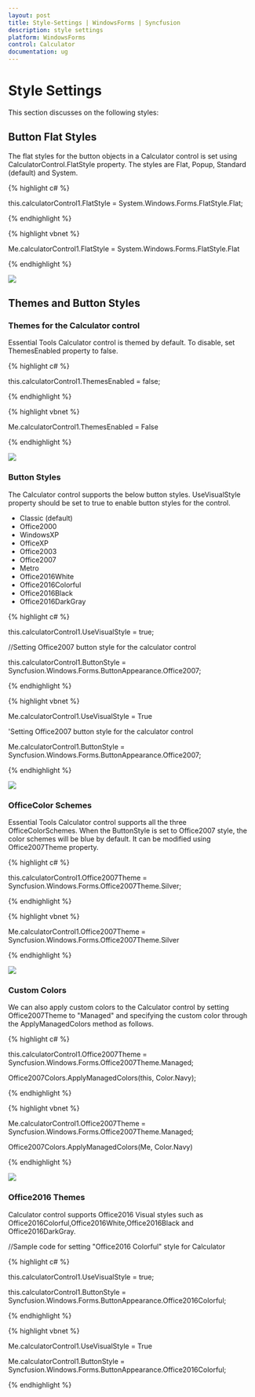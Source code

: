 ```yaml
---
layout: post
title: Style-Settings | WindowsForms | Syncfusion
description: style settings
platform: WindowsForms
control: Calculator
documentation: ug
---
```


# Style Settings

This section discusses on the following styles:

## Button Flat Styles

The flat styles for the button objects in a Calculator control is set using CalculatorControl.FlatStyle property. The styles are Flat, Popup, Standard (default) and System.

{% highlight c# %}



this.calculatorControl1.FlatStyle = System.Windows.Forms.FlatStyle.Flat;

{% endhighlight %}

{% highlight vbnet %}



Me.calculatorControl1.FlatStyle = System.Windows.Forms.FlatStyle.Flat

{% endhighlight %}

![](Overview_images/Overview_img121.jpeg) 



## Themes and Button Styles

### Themes for the Calculator control

Essential Tools Calculator control is themed by default. To disable, set ThemesEnabled property to false.

{% highlight c# %}



this.calculatorControl1.ThemesEnabled = false;

{% endhighlight %}

{% highlight vbnet %}



Me.calculatorControl1.ThemesEnabled = False

{% endhighlight %}

![](Overview_images/Overview_img122.jpeg) 



### Button Styles

The Calculator control supports the below button styles. UseVisualStyle property should be set to true to enable button styles for the control.

* Classic (default)
* Office2000
* WindowsXP
* OfficeXP
* Office2003
* Office2007
* Metro
* Office2016White
* Office2016Colorful
* Office2016Black
* Office2016DarkGray


{% highlight c# %}



this.calculatorControl1.UseVisualStyle = true;

//Setting Office2007 button style for the calculator control

this.calculatorControl1.ButtonStyle = Syncfusion.Windows.Forms.ButtonAppearance.Office2007;

{% endhighlight %}

{% highlight vbnet %}



Me.calculatorControl1.UseVisualStyle = True

'Setting Office2007 button style for the calculator control

Me.calculatorControl1.ButtonStyle = Syncfusion.Windows.Forms.ButtonAppearance.Office2007;

{% endhighlight %}

![](Overview_images/Overview_img123.jpeg) 



### OfficeColor Schemes

Essential Tools Calculator control supports all the three OfficeColorSchemes. When the ButtonStyle is set to Office2007 style, the color schemes will be blue by default. It can be modified using Office2007Theme property.

{% highlight c# %}



this.calculatorControl1.Office2007Theme = Syncfusion.Windows.Forms.Office2007Theme.Silver;

{% endhighlight %}

{% highlight vbnet %}



Me.calculatorControl1.Office2007Theme = Syncfusion.Windows.Forms.Office2007Theme.Silver

{% endhighlight %}

![](Overview_images/Overview_img124.png) 



### Custom Colors

We can also apply custom colors to the Calculator control by setting Office2007Theme to "Managed" and specifying the custom color through the ApplyManagedColors method as follows.

{% highlight c# %}



this.calculatorControl1.Office2007Theme = Syncfusion.Windows.Forms.Office2007Theme.Managed;

Office2007Colors.ApplyManagedColors(this, Color.Navy);

{% endhighlight %}

{% highlight vbnet %}



Me.calculatorControl1.Office2007Theme = Syncfusion.Windows.Forms.Office2007Theme.Managed;

Office2007Colors.ApplyManagedColors(Me, Color.Navy)

{% endhighlight %}

![](Overview_images/Overview_img125.jpeg) 



### Office2016 Themes

Calculator control supports Office2016 Visual styles such as Office2016Colorful,Office2016White,Office2016Black and Office2016DarkGray.

//Sample code for setting "Office2016 Colorful" style for Calculator

{% highlight c# %}

this.calculatorControl1.UseVisualStyle = true;

this.calculatorControl1.ButtonStyle = Syncfusion.Windows.Forms.ButtonAppearance.Office2016Colorful;

{% endhighlight %}

{% highlight vbnet %}

Me.calculatorControl1.UseVisualStyle = True

Me.calculatorControl1.ButtonStyle = Syncfusion.Windows.Forms.ButtonAppearance.Office2016Colorful;

{% endhighlight %}